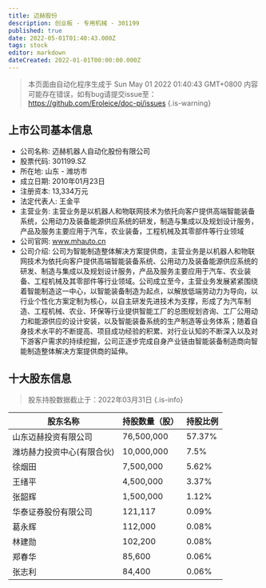 ```yaml
---
title: 迈赫股份
description: 创业板 - 专用机械 - 301199
published: true
date: 2022-05-01T01:40:43.000Z
tags: stock
editor: markdown
dateCreated: 2022-01-01T00:00:00.000Z
---
```


> 本页面由自动化程序生成于 Sun May 01 2022 01:40:43 GMT+0800
> 内容可能存在错误，如有bug请提交issue至：https://github.com/Eroleice/doc-pi/issues
{.is-warning}

## 上市公司基本信息
- 公司名称: 迈赫机器人自动化股份有限公司
- 股票代码: 301199.SZ
- 所在地: 山东 - 潍坊市
- 成立日期: 2010年01月23日
- 注册资本: 13,334万元
- 法定代表人: 王金平
- 主营业务: 主营业务是以机器人和物联网技术为依托向客户提供高端智能装备系统，公用动力及装备能源供应系统的研发，制造与集成以及规划设计服务，产品及服务主要应用于汽车，农业装备，工程机械及其零部件等行业领域
- 公司官网: www.mhauto.cn
- 公司介绍: 公司为智能制造整体解决方案提供商，主营业务是以机器人和物联网技术为依托向客户提供高端智能装备系统、公用动力及装备能源供应系统的研发、制造与集成以及规划设计服务，产品及服务主要应用于汽车、农业装备、工程机械及其零部件等行业领域。公司成立至今，主营业务发展紧紧围绕着智能制造这一中心，以智能装备制造为起点，以解放低端劳动力为导向，以行业个性化方案定制为核心，以自主研发先进技术为支撑，形成了为汽车制造、工程机械、农业、环保等行业提供智能工厂的总图规划咨询、工厂公用动力和能源供应的设计安装，以及智能装备系统的生产制造等业务体系；随着自身技术水平的不断提高、项目成功经验的积累、对行业认知的不断深入以及对下游客户需求的持续挖掘，公司正逐步完成自身产业链由智能装备制造商向智能制造整体解决方案提供商的延伸。


## 十大股东信息
> 股东持股数据截止于：2022年03月31日
{.is-info}

| 股东名称 | 持股数量（股） | 持股比例 |
| --- | --- | --- |
| 山东迈赫投资有限公司 | 76,500,000 | 57.37% |
| 潍坊赫力投资中心(有限合伙) | 10,000,000 | 7.5% |
| 徐烟田 | 7,500,000 | 5.62% |
| 王绪平 | 4,500,000 | 3.37% |
| 张韶辉 | 1,500,000 | 1.12% |
| 华泰证券股份有限公司 | 121,117 | 0.09% |
| 葛永辉 | 112,000 | 0.08% |
| 林建勋 | 102,200 | 0.08% |
| 郑春华 | 85,600 | 0.06% |
| 张志利 | 84,400 | 0.06% |





